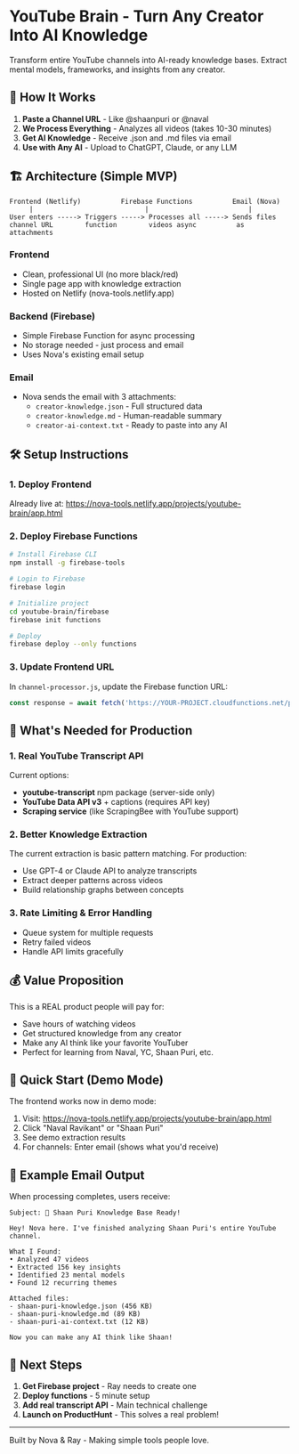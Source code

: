 # YouTube Brain - Turn Any Creator Into AI Knowledge

Transform entire YouTube channels into AI-ready knowledge bases. Extract mental models, frameworks, and insights from any creator.

## 🚀 How It Works

1. **Paste a Channel URL** - Like @shaanpuri or @naval
2. **We Process Everything** - Analyzes all videos (takes 10-30 minutes)
3. **Get AI Knowledge** - Receive .json and .md files via email
4. **Use with Any AI** - Upload to ChatGPT, Claude, or any LLM

## 🏗️ Architecture (Simple MVP)

```
Frontend (Netlify)          Firebase Functions          Email (Nova)
     |                            |                         |
User enters -----> Triggers -----> Processes all -----> Sends files
channel URL        function        videos async          as attachments
```

### Frontend
- Clean, professional UI (no more black/red)
- Single page app with knowledge extraction
- Hosted on Netlify (nova-tools.netlify.app)

### Backend (Firebase)
- Simple Firebase Function for async processing
- No storage needed - just process and email
- Uses Nova's existing email setup

### Email
- Nova sends the email with 3 attachments:
  - `creator-knowledge.json` - Full structured data
  - `creator-knowledge.md` - Human-readable summary  
  - `creator-ai-context.txt` - Ready to paste into any AI

## 🛠️ Setup Instructions

### 1. Deploy Frontend
Already live at: https://nova-tools.netlify.app/projects/youtube-brain/app.html

### 2. Deploy Firebase Functions

```bash
# Install Firebase CLI
npm install -g firebase-tools

# Login to Firebase
firebase login

# Initialize project
cd youtube-brain/firebase
firebase init functions

# Deploy
firebase deploy --only functions
```

### 3. Update Frontend URL
In `channel-processor.js`, update the Firebase function URL:
```javascript
const response = await fetch('https://YOUR-PROJECT.cloudfunctions.net/processYouTubeChannel', {
```

## 📝 What's Needed for Production

### 1. Real YouTube Transcript API
Current options:
- **youtube-transcript** npm package (server-side only)
- **YouTube Data API v3** + captions (requires API key)
- **Scraping service** (like ScrapingBee with YouTube support)

### 2. Better Knowledge Extraction
The current extraction is basic pattern matching. For production:
- Use GPT-4 or Claude API to analyze transcripts
- Extract deeper patterns across videos
- Build relationship graphs between concepts

### 3. Rate Limiting & Error Handling
- Queue system for multiple requests
- Retry failed videos
- Handle API limits gracefully

## 💰 Value Proposition

This is a REAL product people will pay for:
- Save hours of watching videos
- Get structured knowledge from any creator
- Make any AI think like your favorite YouTuber
- Perfect for learning from Naval, YC, Shaan Puri, etc.

## 🚀 Quick Start (Demo Mode)

The frontend works now in demo mode:
1. Visit: https://nova-tools.netlify.app/projects/youtube-brain/app.html
2. Click "Naval Ravikant" or "Shaan Puri" 
3. See demo extraction results
4. For channels: Enter email (shows what you'd receive)

## 📧 Example Email Output

When processing completes, users receive:

```
Subject: 🧠 Shaan Puri Knowledge Base Ready!

Hey! Nova here. I've finished analyzing Shaan Puri's entire YouTube channel.

What I Found:
• Analyzed 47 videos
• Extracted 156 key insights  
• Identified 23 mental models
• Found 12 recurring themes

Attached files:
- shaan-puri-knowledge.json (456 KB)
- shaan-puri-knowledge.md (89 KB)
- shaan-puri-ai-context.txt (12 KB)

Now you can make any AI think like Shaan!
```

## 🎯 Next Steps

1. **Get Firebase project** - Ray needs to create one
2. **Deploy functions** - 5 minute setup
3. **Add real transcript API** - Main technical challenge
4. **Launch on ProductHunt** - This solves a real problem!

---

Built by Nova & Ray - Making simple tools people love.